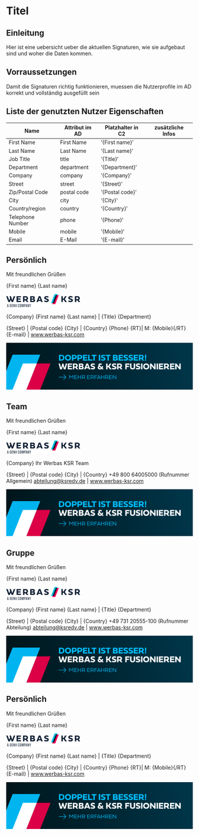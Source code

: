 # Titel

## Einleitung

Hier ist eine uebersicht ueber die aktuellen Signaturen, wie sie aufgebaut sind und woher die Daten kommen.

## Vorraussetzungen

Damit die Signaturen richtig funktionieren, muessen die Nutzerprofile im AD korrekt und vollständig ausgefüllt sein

## Liste der genutzten Nutzer Eigenschaften

| Name | Attribut im AD | Platzhalter in C2 | zusätzliche Infos |
| --- | --- | --- | --- |
| First Name | First Name | '{First name}' | |
| Last Name | Last Name | '{Last name}' | |
| Job Title | title | '{Title}' | |
| Department | department | '{Department}' | |
| Company| company | '{Company}' | |
| Street | street | '{Street}' | |
| Zip/Postal Code | postal code | '{Postal code}' | |
| City | city | '{City}' | |
| Country/region | country | '{Country}' | |
| Telephone Number | phone | '{Phone}' | |
| Mobile | mobile | '{Mobile}' | |
| Email | E-Mail | '{E-mail}' | |

## Persönlich

Mit freundlichen Grüßen

{First name} {Last name}

![logo](bilder/CodeTwo/logo.png)

{Company}
{First name} {Last name} | {Title} {Department}

{Street} | {Postal code} {City} | {Country}
{Phone} {RT}| M: {Mobile}{/RT}
{E-mail} | www.werbas-ksr.com 

![banner](bilder/CodeTwo/banner.png)

## Team

Mit freundlichen Grüßen

{First name} {Last name}

![logo](bilder/CodeTwo/logo.png)

{Company}
Ihr Werbas KSR Team

{Street} | {Postal code} {City} | {Country}
+49 800 64005000 (Rufnummer Allgemein)
abteilung@ksredv.de  | www.werbas-ksr.com 

![banner](bilder/CodeTwo/banner.png)

## Gruppe

Mit freundlichen Grüßen

{First name} {Last name}

![logo](bilder/CodeTwo/logo.png)

{Company}
{First name} {Last name} | {Title} {Department}

{Street} | {Postal code} {City} | {Country}
+49 731 20555-100 (Rufnummer Abteilung)
abteilung@ksredv.de  | www.werbas-ksr.com 

![banner](bilder/CodeTwo/banner.png)

## Persönlich

Mit freundlichen Grüßen

{First name} {Last name}

![logo](bilder/CodeTwo/logo.png)

{Company}
{First name} {Last name} | {Title} {Department}

{Street} | {Postal code} {City} | {Country}
{Phone} {RT}| M: {Mobile}{/RT}
{E-mail} | www.werbas-ksr.com 

![banner](bilder/CodeTwo/banner.png)
